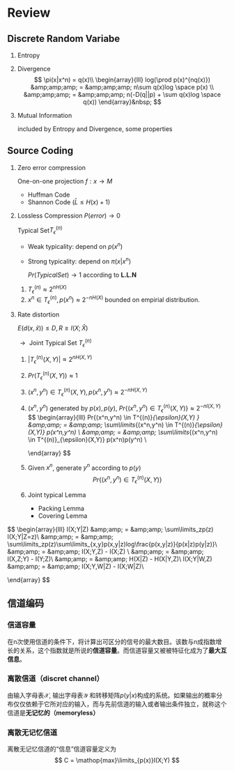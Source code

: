 # Review

## Discrete Random Variabe

1. Entropy

2. Divergence
   $$
   \pi(x|x^n) = q(x)\\
   \begin{array}{lll}
   log(\prod p(x)^{nq(x)}) &amp;amp;amp; = &amp;amp;amp; n\sum q(x)log \space p(x) \\
    &amp;amp;amp; = &amp;amp;amp; n(-D(q||p) + \sum q(x)log \space q(x))
   \end{array}&nbsp;
   $$

3. Mutual Information

   included by Entropy and Divergence, some properties

## Source Coding

1. Zero error compression

   One-on-one projection $f:x\rightarrow M$

   * Huffman Code
   * Shannon Code ($\bar{L} \leq H(x) + 1$)

2. Lossless Compression $P(error) \rightarrow 0$

   Typical Set$T^{(n)}_{\epsilon}$

   * Weak typicality: depend on $p(x^n)$

   * Strong typicality: depend on $\pi(x|x^n)$

     $Pr(TypicalSet) \rightarrow 1$ according to **L.L.N**

   1. $T^{(n)}_{\epsilon} \approx 2^{nH(X)}$
   2. $x^n \in T^{(n)}_{\epsilon}, p(x^n) \approx 2^{-nH(X)}$ bounded on empirial distribution.

3. Rate distortion

   $E(d(x,\hat{x})) \leq D, R \geq I(X;\hat{X})$

   $\rightarrow​$ Joint Typical Set $T^{(n)}_{\epsilon}​$

   1. $|T^{(n)}_{\epsilon}(X,Y)| \approx 2^{nH(X,Y)}​$

   2. $Pr(T^{(n)}_{\epsilon}(X,Y)) \approx 1​$

   3. $(x^n,y^n) \in T^{(n)}_{\epsilon}(X,Y), p(x^n,y^n) \approx 2^{-nH(X,Y)}$

   4. $(x^n,y^n)$ generated by $p(x),p(y)$, $Pr\{(x^n,y^n) \in T^{(n)}_{\epsilon}(X,Y) \} \approx 2^{-nI(X,Y)}$
      $$
      \begin{array}{lll}
      Pr\{(x^n,y^n) \in T^{(n)}_{\epsilon}(X,Y) \} &amp;amp;amp; = &amp;amp;amp; \sum\limits_{(x^n,y^n) \in T^{(n)}_{\epsilon}(X,Y)} p(x^n,y^n) \\
       &amp;amp;amp; = &amp;amp;amp; \sum\limits_{(x^n,y^n) \in T^{(n)}_{\epsilon}(X,Y)} p(x^n)p(y^n) \\
      
      \end{array}
      $$
      

   5. Given $x^n$, generate $y^n$ according to $p(y)$
      $$
      Pr\{(x^n,y^n) \in T^{(n)}_{\epsilon}(X,Y)\}
      $$

   6. Joint typical Lemma
      * Packing Lemma
      * Covering Lemma




$$
\begin{array}{lll}
I(X;Y|Z) &amp;amp;amp; = &amp;amp;amp; \sum\limits_zp(z) I(X;Y|Z=z)\\
 &amp;amp;amp; = &amp;amp;amp; \sum\limits_zp(z)\sum\limits_{x,y}p(x,y|z)log\frac{p(x,y|z)}{p(x|z)p(y|z)}\\
 &amp;amp;amp; = &amp;amp;amp; I(X;Y,Z) - I(X;Z) \\
 &amp;amp;amp; = &amp;amp;amp; I(X,Z;Y) - I(Y;Z)\\
 &amp;amp;amp; = &amp;amp;amp; H(X|Z) - H(X|Y,Z)\\
 I(X;Y|W,Z) &amp;amp;amp; = &amp;amp;amp; I(X;Y,W|Z) - I(X;W|Z)\\
 
\end{array}
$$


## 信道编码

### 信道容量

在n次使用信道的条件下，将计算出可区分的信号的最大数目。该数与n成指数增长的关系，这个指数就是所说的**信道容量**。而信道容量又被被特征化成为了**最大互信息**。

 ### 离散信道（discret channel）

由输入字母表$\mathcal{X}$, 输出字母表$\mathcal{Y}$ 和转移矩阵$p(y|x)$构成的系统。如果输出的概率分布仅仅依赖于它所对应的输入，而与先前信道的输入或者输出条件独立，就称这个信道是**无记忆的（memoryless）**

### 离散无记忆信道

离散无记忆信道的“信息”信道容量定义为
$$
C = \mathop{max}\limits_{p(x)}I(X;Y)
$$
